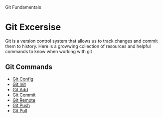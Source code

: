 Git Fundamentals 
#  Git  Excersise 
Git  is  a  version  control  system  that  allows  us  to  track  changes  and  commit  them  to  history.
Here   is  a  growwing  collection  of  resources  and  helpful  commands  to  know  when  working  with  git
## Git Commands
-  [Git Config](./commands/config.md)
- [Git Init](./Commands/init.md)  
- [Git Add](./Commands/add.md)
-  [Git  Commit](./Commands/Commit.md)  
-  [Git Remote](./Commands/Remote.md)
-  [Git Push](./Commands/Push.md)
- [Git  Pull](./Commands/Pull.md)